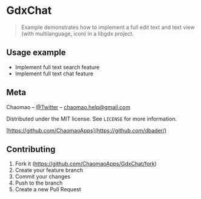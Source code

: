 # GdxChat
> Example demonstrates how to implement a full edit text and text view (with multilanguage, icon) in a libgdx project.

## Usage example

- Implement full text search feature
- Implement full text chat feature

## Meta

Chaomao – [@Twitter](https://twitter.com/ChaomaoApps) – chaomao.help@gmail.com

Distributed under the MIT license. See ``LICENSE`` for more information.

[https://github.com/ChaomaoApps](https://github.com/dbader/)

## Contributing

1. Fork it (<https://github.com/ChaomaoApps/GdxChat/fork>)
2. Create your feature branch
3. Commit your changes
4. Push to the branch
5. Create a new Pull Request

<!-- Markdown link & img dfn's -->
[npm-image]: https://img.shields.io/npm/v/datadog-metrics.svg?style=flat-square
[npm-url]: https://npmjs.org/package/datadog-metrics
[npm-downloads]: https://img.shields.io/npm/dm/datadog-metrics.svg?style=flat-square
[travis-image]: https://img.shields.io/travis/dbader/node-datadog-metrics/master.svg?style=flat-square
[travis-url]: https://travis-ci.org/dbader/node-datadog-metrics
[wiki]: https://github.com/yourname/yourproject/wiki
